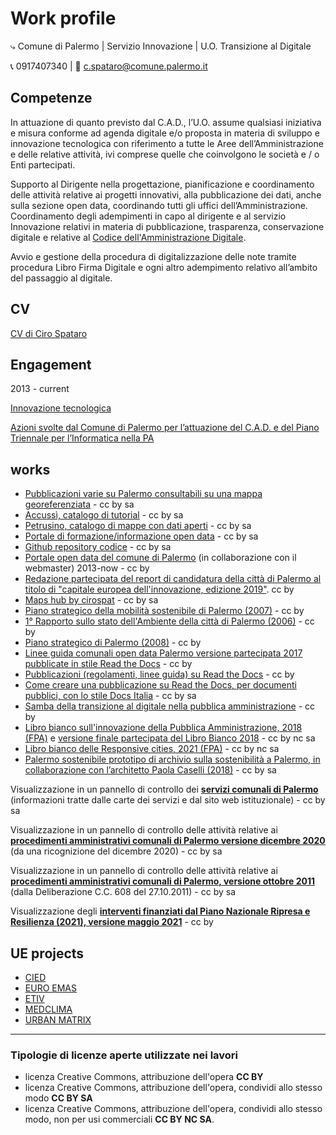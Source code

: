 # Work profile
⤷ Comune di Palermo | Servizio Innovazione | U.O. Transizione al Digitale 

:telephone_receiver:  0917407340 | :envelope_with_arrow: c.spataro@comune.palermo.it

## Competenze
In attuazione di quanto previsto dal C.A.D., l’U.O. assume qualsiasi iniziativa e misura conforme ad agenda digitale e/o proposta in materia di sviluppo e innovazione tecnologica con riferimento a tutte le Aree dell’Amministrazione e delle relative attività, ivi comprese quelle che coinvolgono le società e / o Enti partecipati.

Supporto al Dirigente nella progettazione, pianificazione e coordinamento delle attività relative ai progetti innovativi, alla pubblicazione dei dati, anche sulla sezione open data, coordinando tutti gli uffici dell’Amministrazione. Coordinamento degli adempimenti in capo al dirigente e al servizio Innovazione relativi in materia di pubblicazione, trasparenza, conservazione digitale e relative al [Codice dell'Amministrazione Digitale](https://docs.italia.it/italia/piano-triennale-ict/codice-amministrazione-digitale-docs/it/v2021-07-30/index.html).

Avvio e gestione della procedura di digitalizzazione delle note tramite procedura Libro Firma Digitale e ogni altro adempimento relativo all’ambito del passaggio al digitale.

## CV
[CV di Ciro Spataro](https://cirospat.github.io/cirospataro/profilo/cv/)

## Engagement
2013 - current

[Innovazione tecnologica](comune-palermo/opendata-innovazione.md)

[Azioni svolte dal Comune di Palermo per l’attuazione del C.A.D. e del Piano Triennale per l’Informatica nella PA](comune-palermo/attuazione-cad.md)

## works
- [Pubblicazioni varie su Palermo consultabili su una mappa georeferenziata](https://umap.openstreetmap.fr/it/map/pubblicazioni-sul-territorio-di-palermo_137398) - cc by sa 
- [Accussì, catalogo di tutorial](http://accussi.opendatasicilia.it/)  - cc by sa
- [Petrusino, catalogo di mappe con dati aperti](http://petrusino.opendatasicilia.it/) - cc by sa 
- [Portale di formazione/informazione open data](https://sites.google.com/view/opendataformazione) - cc by sa 
- [Github repository codice](https://github.com/cirospat) - cc by sa 
- [Portale open data del comune di Palermo](http://opendata.comune.palermo.it/) (in collaborazione con il webmaster) 2013-now - cc by 
- [Redazione partecipata del report di candidatura della città di Palermo al titolo di "capitale europea dell'innovazione, edizione 2019"](https://docs.google.com/document/d/1LwcdcBhkrJxzaNQtzvp43vCaFvDBVVLbFv1CkdR348o/edit#). cc by
- [Maps hub by cirospat](https://cirospat.github.io/maps/index.html) - cc by sa 
- [Piano strategico della mobilità sostenibile di Palermo (2007)](https://www.comune.palermo.it/js/server/uploads/trasparenza_all/_27012014112900.pdf) - cc by 
- [1° Rapporto sullo stato dell'Ambiente della città di Palermo (2006)](https://www.comune.palermo.it/js/server/uploads/trasparenza_all/_27012014113000.pdf) - cc by 
- [Piano strategico di Palermo (2008)](https://app.box.com/s/d2le0fdlqy4svt32gy5o) - cc by 
- [Linee guida comunali open data Palermo versione partecipata 2017 pubblicate in stile Read the Docs](http://linee-guida-open-data-comune-palermo.readthedocs.io/it/latest/) - cc by 
- [Pubblicazioni (regolamenti, linee guida) su Read the Docs](http://documenti-comune-palermo.readthedocs.io/it/latest/) - cc by 
- [Come creare una pubblicazione su Read the Docs, per documenti pubblici, con lo stile Docs Italia](http://come-creare-guida.readthedocs.io/it/latest/) - cc by sa 
- [Samba della transizione al digitale nella pubblica amministrazione](http://samba-digitale-pa.readthedocs.io/) - cc by 
- [Libro bianco sull'innovazione della Pubblica Amministrazione, 2018 (FPA)](http://forumpa-librobianco-innovazione-2018.readthedocs.io/) e [versione finale partecipata del Libro Bianco 2018](https://librobianco-innovazione-pa2018-final.readthedocs.io/) - cc by nc sa 
- [Libro bianco delle Responsive cities, 2021 (FPA)](https://librobianco-responsive-city-fpa-2020.readthedocs.io/) - cc by nc sa 
- [Palermo sostenibile prototipo di archivio sulla sostenibilità a Palermo, in collaborazione con l’architetto Paola Caselli (2018)](https://palermo-sostenibile.readthedocs.io/) - cc by sa

Visualizzazione in un pannello di controllo dei [**servizi comunali di Palermo**](https://cirospat.github.io/servizi-comunepalermo/) (informazioni tratte dalle carte dei servizi e dal sito web istituzionale) - cc by sa 

Visualizzazione in un pannello di controllo delle attività relative ai [**procedimenti amministrativi comunali di Palermo versione dicembre 2020**](https://uo-transizionedigitalecomunepalermo.github.io/procedimenti-amministrativi-comunepalermo/) (da una ricognizione del dicembre 2020) - cc by sa 

Visualizzazione in un pannello di controllo delle attività relative ai [**procedimenti amministrativi comunali di Palermo, versione ottobre 2011**](https://uo-transizionedigitalecomunepalermo.github.io/procedimenti-amministrativi-palermo-delibera-cc-608-27_10_2011/) (dalla Deliberazione C.C. 608 del 27.10.2011) - cc by sa 

Visualizzazione degli [**interventi finanziati dal Piano Nazionale Ripresa e Resilienza (2021), versione maggio 2021**](https://cirospat.github.io/pnrr_2021_opendata/) - cc by 


## UE projects
- [CIED](http://poieinkaiprattein.org/cied/)
- [EURO EMAS](http://ec.europa.eu/environment/life/project/Projects/index.cfm?fuseaction=search.dspPage&n_proj_id=778&docType=pdf)
- [ETIV](http://slideplayer.com/slide/4835066/)
- [MEDCLIMA](http://bit.ly/medclima)
- [URBAN MATRIX](http://www.eurocities.eu/eurocities/projects/URBAN-MATRIX-Targeted-Knowledge-Exchange-on-Urban-Sustainability&tpl=home)

---

### Tipologie di licenze aperte utilizzate nei lavori
- licenza Creative Commons, attribuzione dell'opera **CC BY** 
- licenza Creative Commons, attribuzione dell'opera, condividi allo stesso modo **CC BY SA** 
- licenza Creative Commons, attribuzione dell'opera, condividi allo stesso modo, non per usi commerciali **CC BY NC SA**.
